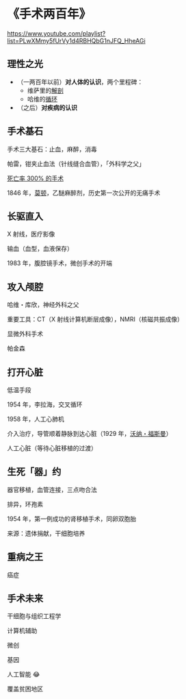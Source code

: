 # 《手术两百年》

<https://www.youtube.com/playlist?list=PLwXMmy5fUrVy1d4RBHQbG1nJFQ_HheAGi>

## 理性之光

- （一两百年以前）**对人体的认识**，两个里程碑：
  - 维萨里的[解剖](https://zh.wikipedia.org/zh-cn/%E5%AE%89%E5%BE%B7%E9%9B%B7%E4%BA%9A%E6%96%AF%C2%B7%E7%BB%B4%E8%90%A8%E9%87%8C#%E3%80%8A%E4%BA%BA%E4%BD%93%E7%9A%84%E6%9E%84%E9%80%A0%E3%80%8B)
  - 哈维的[循环](https://en.wikipedia.org/wiki/William_Harvey#De_Motu_Cordis_(Anatomical_Account_of_the_Motion_of_the_Heart_and_Blood))
- （之后）**对疾病的认识**

## 手术基石

手术三大基石：止血，麻醉，消毒

帕雷，钳夹止血法（针线缝合血管），「外科学之父」

[死亡率 300% 的手术](https://en.wikipedia.org/wiki/Robert_Liston#Liston's_most_famous_cases)

1846 年，[莫顿](https://zh.wikipedia.org/zh-cn/%E5%A8%81%E5%BB%89%C2%B7%E8%8E%AB%E9%A1%BF)，乙醚麻醉剂，历史第一次公开的无痛手术

## 长驱直入

X 射线，医疗影像

输血（血型，血液保存）

1983 年，腹腔镜手术，微创手术的开端

## 攻入颅腔

哈维・库欣，神经外科之父

重要工具：CT（X 射线计算机断层成像），NMRI（核磁共振成像）

显微外科手术

帕金森

## 打开心脏

低温手段

1954 年，李拉海，交叉循环

1958 年，人工心肺机

介入治疗，导管顺着静脉到达心脏（1929 年，[沃纳・福斯曼](https://zh.wikipedia.org/zh-cn/%E6%B2%83%E7%BA%B3%C2%B7%E7%A6%8F%E6%96%AF%E6%9B%BC)）

人工心脏（等待心脏移植的过渡）

## 生死「器」约

器官移植，血管连接，三点吻合法

排异，环孢素

1954 年，第一例成功的肾移植手术，同卵双胞胎

来源：遗体捐献，干细胞培养

## 重病之王

癌症

## 手术未来

干细胞与组织工程学

计算机辅助

微创

基因

人工智能 😂

覆盖贫困地区
